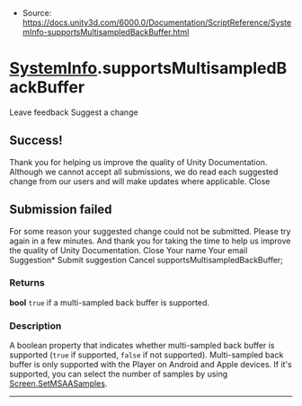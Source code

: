 * Source: https://docs.unity3d.com/6000.0/Documentation/ScriptReference/SystemInfo-supportsMultisampledBackBuffer.html

#  [SystemInfo](https://docs.unity3d.com/6000.0/Documentation/ScriptReference/SystemInfo.html).supportsMultisampledBackBuffer
Leave feedback
Suggest a change
## Success!
Thank you for helping us improve the quality of Unity Documentation. Although we cannot accept all submissions, we do read each suggested change from our users and will make updates where applicable.
Close
## Submission failed
For some reason your suggested change could not be submitted. Please <a>try again</a> in a few minutes. And thank you for taking the time to help us improve the quality of Unity Documentation.
Close
Your name Your email Suggestion* Submit suggestion
Cancel
supportsMultisampledBackBuffer; 
### Returns
**bool** `true` if a multi-sampled back buffer is supported. 
### Description
A boolean property that indicates whether multi-sampled back buffer is supported (`true` if supported, `false` if not supported).
Multi-sampled back buffer is only supported with the Player on Android and Apple devices. If it's supported, you can select the number of samples by using [Screen.SetMSAASamples](https://docs.unity3d.com/6000.0/Documentation/ScriptReference/Screen.SetMSAASamples.html).
* * *
